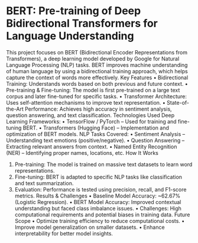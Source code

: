 # BERT: Pre-training of Deep Bidirectional Transformers for Language Understanding
This project focuses on BERT (Bidirectional Encoder Representations from Transformers), a deep learning model developed by Google for Natural Language Processing (NLP) tasks. BERT improves machine understanding of human language by using a bidirectional training approach, which helps capture the context of words more effectively.
Key Features
•	Bidirectional Training: Understands words based on both previous and future context.
•	Pre-training & Fine-tuning: The model is first pre-trained on a large text corpus and later fine-tuned for specific tasks.
•	Transformer Architecture: Uses self-attention mechanisms to improve text representation.
•	State-of-the-Art Performance: Achieves high accuracy in sentiment analysis, question answering, and text classification.
Technologies Used
Deep Learning Frameworks:
•	TensorFlow / PyTorch – Used for training and fine-tuning BERT.
•	Transformers (Hugging Face) – Implementation and optimization of BERT models.
NLP Tasks Covered:
•	Sentiment Analysis – Understanding text emotions (positive/negative).
•	Question Answering – Extracting relevant answers from context.
•	Named Entity Recognition (NER) – Identifying proper names, locations, etc.
How It Works
1.	Pre-training: The model is trained on massive text datasets to learn word representations.
2.	Fine-tuning: BERT is adapted to specific NLP tasks like classification and text summarization.
3.	Evaluation: Performance is tested using precision, recall, and F1-score metrics.
Results & Challenges
•	Baseline Model Accuracy: ~62.67% (Logistic Regression).
•	BERT Model Accuracy: Improved contextual understanding but faced class imbalance issues.
•	Challenges: High computational requirements and potential biases in training data.
Future Scope
•	Optimize training efficiency to reduce computational costs.
•	Improve model generalization on smaller datasets.
•	Enhance interpretability for better model insights.
